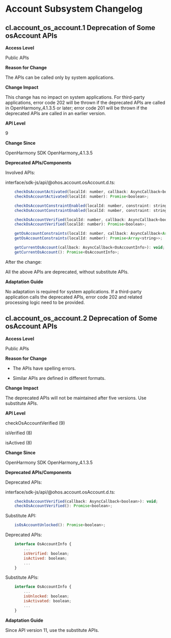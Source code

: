 # Account Subsystem Changelog

## cl.account_os_account.1 Deprecation of Some osAccount APIs

**Access Level**

Public APIs

**Reason for Change**

The APIs can be called only by system applications.

**Change Impact**

This change has no impact on system applications. For third-party applications, error code 202 will be thrown if the deprecated APIs are called in OpenHarmony_4.1.3.5 or later; error code 201 will be thrown if the deprecated APIs are called in an earlier version.

**API Level**

9

**Change Since**

OpenHarmony SDK OpenHarmony_4.1.3.5

**Deprecated APIs/Components**

Involved APIs:

interface/sdk-js/api/@ohos.account.osAccount.d.ts:

```js
    checkOsAccountActivated(localId: number, callback: AsyncCallback<boolean>): void;
    checkOsAccountActivated(localId: number): Promise<boolean>;

    checkOsAccountConstraintEnabled(localId: number, constraint: string, callback: AsyncCallback<boolean>): void;
    checkOsAccountConstraintEnabled(localId: number, constraint: string): Promise<boolean>;

    checkOsAccountVerified(localId: number, callback: AsyncCallback<boolean>): void;
    checkOsAccountVerified(localId: number): Promise<boolean>;

    getOsAccountConstraints(localId: number, callback: AsyncCallback<Array<string>>): void;
    getOsAccountConstraints(localId: number): Promise<Array<string>>;

    getCurrentOsAccount(callback: AsyncCallback<OsAccountInfo>): void;
    getCurrentOsAccount(): Promise<OsAccountInfo>;
```

After the change:

All the above APIs are deprecated, without substitute APIs.

**Adaptation Guide**

No adaptation is required for system applications. If a third-party application calls the deprecated APIs, error code 202 and related processing logic need to be provided.


## cl.account_os_account.2 Deprecation of Some osAccount APIs

**Access Level**

Public APIs

**Reason for Change**

- The APIs have spelling errors.

- Similar APIs are defined in different formats.

**Change Impact**

The deprecated APIs will not be maintained after five versions. Use substitute APIs.

**API Level**

checkOsAccountVerified (9)

isVerified (8)

isActived (8)

**Change Since**

OpenHarmony SDK OpenHarmony_4.1.3.5

**Deprecated APIs/Components**

Deprecated APIs:

interface/sdk-js/api/@ohos.account.osAccount.d.ts:

```js
    checkOsAccountVerified(callback: AsyncCallback<boolean>): void;
    checkOsAccountVerified(): Promise<boolean>;
```
Substitute API:
```js
    isOsAccountUnlocked(): Promise<boolean>;
```

Deprecated APIs:
```js
    interface OsAccountInfo {
        ...
        isVerified: boolean;
        isActived: boolean;
        ...
    }
```
Substitute APIs:
```js
    interface OsAccountInfo {
        ...
        isUnlocked: boolean;
        isActivated: boolean;
        ...
    }
```

**Adaptation Guide**

Since API version 11, use the substitute APIs.
